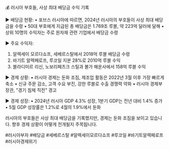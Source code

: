 💰 러시아 부호들, 사상 최대 배당금 수익 기록

▶ 배당금 현황:
• 포브스 러시아에 따르면, 2024년 러시아의 부호들이 사상 최대 배당금을 수령
• 50대 부호에게 지급된 총 배당금은 1.769조 루블, 약 223억 달러에 달해
• 상위 10명의 수익자는 주로 원자재 관련 기업에서 배당금 수령

▶ 주요 수익자:
1. 알렉세이 모르다쇼프, 세베르스탈에서 2018억 루블 배당금 수령
2. 바기트 알렉페로프, 루코일 지분 28%로 2010억 루블 수익
3. 블라디미르 리신, 노보리페츠크 스틸과 볼가 해운사에서 158억 루블 수익

▶ 경제 상황:
• 러시아 경제는 둔화 조짐, 제조업 활동은 2022년 3월 이후 가장 빠르게 축소
• 신규 주문 감소, 고객 수요 부진, 강한 루블로 수출 경쟁력 약화
• 러시아 경제부 장관, "경기 침체 직전" 경고

▶ 경제 성장:
• 2024년 러시아 GDP 4.3% 성장, 1분기 GDP는 전년 대비 1.4% 증가
• 5월 GDP 성장률은 1.2%로 4월의 1.9%에서 둔화

러시아의 부호들은 사상 최대 배당금을 기록했지만, 경제는 둔화 조짐을 보이고 있습니다. 향후 경제 상황이 어떻게 전개될지 주목됩니다.

#러시아부자 #배당금 #세베르스탈 #알렉세이모르다쇼프 #루코일 #바기트알렉페로프 #러시아경제위기
